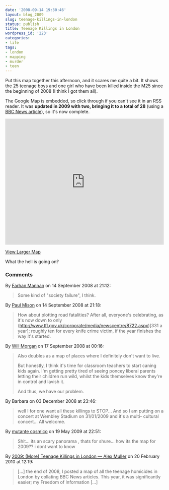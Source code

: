 ```yaml
---
date: '2008-09-14 19:30:46'
layout: blog_2009
slug: teenage-killings-in-london
status: publish
title: Teenage Killings in London
wordpress_id: '223'
categories:
- life
tags:
- london
- mapping
- murder
- teen
---
```


Put this map together this afternoon, and it scares me quite a bit. It shows
the 25 teenage boys and one girl who have been killed inside the M25 since the
beginning of 2008 (I think I got them all).

The Google Map is embedded, so click through if you can't see it in an RSS
reader. It was **updated in 2009 with two, bringing it to a total of 28**
(using a [BBC News article](http://news.bbc.co.uk/1/hi/uk/7510901.stm)), so
it's now complete.

<iframe width="100%" height="400px" frameborder="0" scrolling="no" marginheight="0" marginwidth="0" src="http://maps.google.com/maps/ms?ie=UTF8&amp;hl=en&amp;s=AARTsJomtpSYFjYtR1nQyMVlXdtQoqTyUA&amp;msa=0&amp;msid=104812537703554849045.000456ddc09fdeafef235&amp;ll=51.51558,-0.093384&amp;spn=0.341841,0.823975&amp;z=10&amp;output=embed">.</iframe>

[View Larger Map](http://maps.google.com/maps/ms?ie=UTF8&hl=en&msa=0&msid=104812537703554849045.000456ddc09fdeafef235&ll=51.51558,-0.093384&spn=0.341841,0.823975&z=10&source=embed)

What the hell is going on?

### Comments ###

By [Farhan Mannan](http://disinformatics.com) on 14 September 2008 at 21:12:

> Some kind of "society failure", I think.

By [Paul Mison](http://husk.org/) on 14 September 2008 at 21:18:

> How about plotting road fatalities? After all, everyone's celebrating, as it's
> now down to only (http://www.tfl.gov.uk/corporate/media/newscentre/8722.aspx)[331 a year];
> roughly ten for every knife crime victim, if the year finishes the way it's started.

By [Will Morgan](http://www.illmorgan.com/) on 17 September 2008 at 00:16:

> Also doubles as a map of places where I definitely don't want to live.
> 
> But honestly, I think it's time for classroom teachers to start caning kids
> again. I'm getting pretty tired of seeing poncey liberal parents letting their
> children run wild, whilst the kids themselves know they're in control and lavish
> it.
> 
> And thus, we have our problem.

By Barbara on 03 December 2008 at 23:46:

> well I for one want all these killings to STOP... And so I am putting on a
> concert at Wembley Stadium on 31/01/2009 and it's a multi- cultural concert...
> All welcome.

By [mutante cosmico](http://www.punksunidos.com.ar/blog) on 19 May 2009 at 22:51:

> Shit... its an scary panorama , thats for shure... how its the map for 2009?? i
> dont want to know

By [2009: (More) Teenage Killings in London &mdash; Alex Muller](/blog/2010/02/2009-more-teenage-killings-in-london/) on 20 February 2010 at 12:19:

> [...] the end of 2008, I posted a map of all the teenage homicides in London by
> collating BBC News articles. This year, it was significantly easier; my Freedom
> of Information [...]

